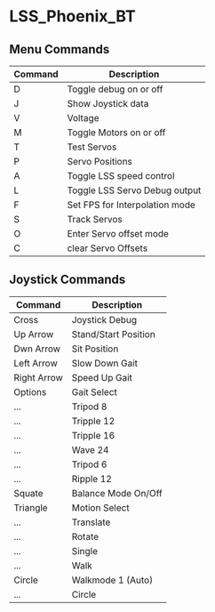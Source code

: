 # LSS_Phoenix_BT

## Menu Commands

Command | Description
------------ | -------------
D | Toggle debug on or off
J | Show Joystick data
V | Voltage
M | Toggle Motors on or off
T | Test Servos
P | Servo Positions
A | Toggle LSS speed control
L | Toggle LSS Servo Debug output
F <FPS> | Set FPS for Interpolation mode
S | Track Servos
O | Enter Servo offset mode
C | clear Servo Offsets

## Joystick Commands

Command | Description
------------ | -------------
Cross | Joystick Debug
Up Arrow | Stand/Start Position
Dwn Arrow | Sit Position
Left Arrow | Slow Down Gait
Right Arrow | Speed Up Gait
Options | Gait Select
... | Tripod 8
... | Tripple 12
... | Tripple 16
... | Wave 24
... | Tripod 6
... |  Ripple 12
Squate | Balance Mode On/Off
Triangle | Motion Select
... | Translate
... | Rotate
... | Single
... | Walk
Circle | Walkmode 1 (Auto)
... | Circle | Walkmode 0 (Manual Control)
